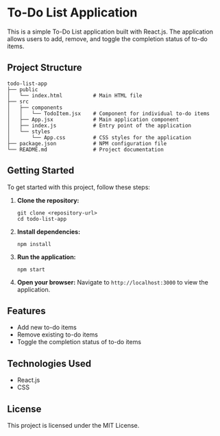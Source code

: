 # To-Do List Application

This is a simple To-Do List application built with React.js. The application allows users to add, remove, and toggle the completion status of to-do items.

## Project Structure

```
todo-list-app
├── public
│   └── index.html          # Main HTML file
├── src
│   ├── components
│   │   └── TodoItem.jsx    # Component for individual to-do items
│   ├── App.jsx             # Main application component
│   ├── index.js            # Entry point of the application
│   └── styles
│       └── App.css         # CSS styles for the application
├── package.json            # NPM configuration file
└── README.md               # Project documentation
```

## Getting Started

To get started with this project, follow these steps:

1. **Clone the repository:**
   ```
   git clone <repository-url>
   cd todo-list-app
   ```

2. **Install dependencies:**
   ```
   npm install
   ```

3. **Run the application:**
   ```
   npm start
   ```

4. **Open your browser:**
   Navigate to `http://localhost:3000` to view the application.

## Features

- Add new to-do items
- Remove existing to-do items
- Toggle the completion status of to-do items

## Technologies Used

- React.js
- CSS

## License

This project is licensed under the MIT License.